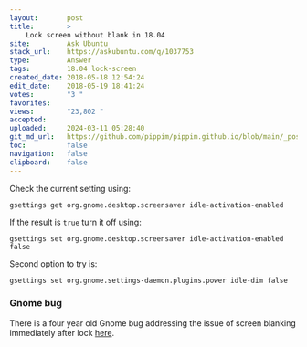 ```yaml
---
layout:       post
title:        >
    Lock screen without blank in 18.04
site:         Ask Ubuntu
stack_url:    https://askubuntu.com/q/1037753
type:         Answer
tags:         18.04 lock-screen
created_date: 2018-05-18 12:54:24
edit_date:    2018-05-19 18:41:24
votes:        "3 "
favorites:    
views:        "23,802 "
accepted:     
uploaded:     2024-03-11 05:28:40
git_md_url:   https://github.com/pippim/pippim.github.io/blob/main/_posts/2018/2018-05-18-Lock-screen-without-blank-in-18.04.md
toc:          false
navigation:   false
clipboard:    false
---
```


Check the current setting using:

``` 
gsettings get org.gnome.desktop.screensaver idle-activation-enabled
```

If the result is `true` turn it off using:

``` 
gsettings set org.gnome.desktop.screensaver idle-activation-enabled false
```

Second option to try is:

``` 
gsettings set org.gnome.settings-daemon.plugins.power idle-dim false
```

### Gnome bug

There is a four year old Gnome bug addressing the issue of screen blanking immediately after lock [here](https://bugzilla.gnome.org/show_bug.cgi?id=773645).
